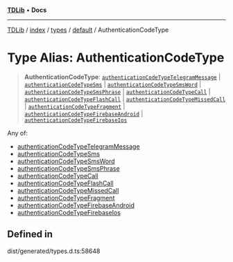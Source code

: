 [**TDLib**](../../../../../../README.md) • **Docs**

***

[TDLib](../../../../../../modules.md) / [index](../../../../../README.md) / [types](../../../README.md) / [default](../README.md) / AuthenticationCodeType

# Type Alias: AuthenticationCodeType

> **AuthenticationCodeType**: [`authenticationCodeTypeTelegramMessage`](authenticationCodeTypeTelegramMessage.md) \| [`authenticationCodeTypeSms`](authenticationCodeTypeSms.md) \| [`authenticationCodeTypeSmsWord`](authenticationCodeTypeSmsWord.md) \| [`authenticationCodeTypeSmsPhrase`](authenticationCodeTypeSmsPhrase.md) \| [`authenticationCodeTypeCall`](authenticationCodeTypeCall.md) \| [`authenticationCodeTypeFlashCall`](authenticationCodeTypeFlashCall.md) \| [`authenticationCodeTypeMissedCall`](authenticationCodeTypeMissedCall.md) \| [`authenticationCodeTypeFragment`](authenticationCodeTypeFragment.md) \| [`authenticationCodeTypeFirebaseAndroid`](authenticationCodeTypeFirebaseAndroid.md) \| [`authenticationCodeTypeFirebaseIos`](authenticationCodeTypeFirebaseIos.md)

Any of:
- [authenticationCodeTypeTelegramMessage](authenticationCodeTypeTelegramMessage.md)
- [authenticationCodeTypeSms](authenticationCodeTypeSms.md)
- [authenticationCodeTypeSmsWord](authenticationCodeTypeSmsWord.md)
- [authenticationCodeTypeSmsPhrase](authenticationCodeTypeSmsPhrase.md)
- [authenticationCodeTypeCall](authenticationCodeTypeCall.md)
- [authenticationCodeTypeFlashCall](authenticationCodeTypeFlashCall.md)
- [authenticationCodeTypeMissedCall](authenticationCodeTypeMissedCall.md)
- [authenticationCodeTypeFragment](authenticationCodeTypeFragment.md)
- [authenticationCodeTypeFirebaseAndroid](authenticationCodeTypeFirebaseAndroid.md)
- [authenticationCodeTypeFirebaseIos](authenticationCodeTypeFirebaseIos.md)

## Defined in

dist/generated/types.d.ts:58648
